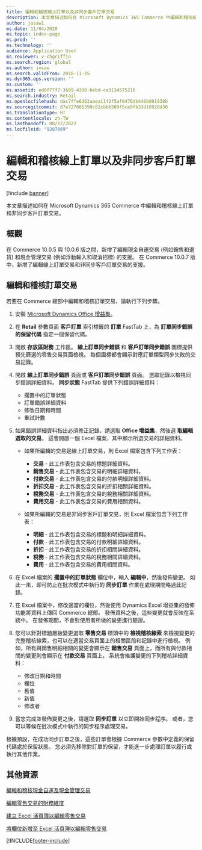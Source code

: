 ```yaml
---
title: 編輯和稽核線上訂單以及非同步客戶訂單交易
description: 本文章描述如何在 Microsoft Dynamics 365 Commerce 中編輯和稽核線上訂單和非同步客戶訂單交易。
author: josaw1
ms.date: 11/04/2020
ms.topic: index-page
ms.prod: ''
ms.technology: ''
audience: Application User
ms.reviewer: v-chgriffin
ms.search.region: global
ms.author: josaw
ms.search.validFrom: 2018-11-15
ms.dyn365.ops.version: ''
ms.custom: ''
ms.assetid: ed0f77f7-3609-4330-bebd-ca3134575216
ms.search.industry: Retail
ms.openlocfilehash: dac7ffe6d62aaea11f2f5af0476db446b091938b
ms.sourcegitcommit: 87e727005399c82cbb6509f5ce9fb33d18928d30
ms.translationtype: HT
ms.contentlocale: zh-TW
ms.lasthandoff: 08/12/2022
ms.locfileid: "9287669"
---
```

# <a name="edit-and-audit-online-order-and-asynchronous-customer-order-transactions"></a>編輯和稽核線上訂單以及非同步客戶訂單交易

[!include [banner](../includes/banner.md)]

本文章描述如何在 Microsoft Dynamics 365 Commerce 中編輯和稽核線上訂單和非同步客戶訂單交易。

## <a name="overview"></a>概觀

在 Commerce 10.0.5 與 10.0.6 版之間，新增了編輯現金自運交易 (例如銷售和退貨) 和現金管理交易 (例如浮動輸入和取消招標) 的支援。 在 Commerce 10.0.7 版中，新增了編輯線上訂單交易和非同步客戶訂單交易的支援。

## <a name="edit-and-audit-order-transactions"></a>編輯和稽核訂單交易

若要在 Commerce 總部中編輯和稽核訂單交易，請執行下列步驟。

1. 安裝 [Microsoft Dynamics Office 增益集](https://appsource.microsoft.com/product/office/WA104379629?tab=Overview)。
1. 在 **Retail** 參數頁面 **客戶訂單** 索引標籤的 **訂單** FastTab 上，為 **訂單同步錯誤的保留代碼** 指定一個保留代碼。
1. 開啟 **存放區財務** 工作區。 **線上訂單同步錯誤** 和 **客戶訂單同步錯誤** 圖標提供預先篩選的零售交易頁面檢視。 每個圖標都會顯示對應訂單類型同步失敗的交易記錄。
1. 開啟 **線上訂單同步錯誤** 頁面或 **客戶訂單同步錯誤** 頁面。 選取記錄以檢視同步錯誤詳細資料。 **同步狀態** FastTab 提供下列錯誤詳細資料：

    - 擱置中的訂單狀態
    - 訂單錯誤詳細資料
    - 修改日期和時間
    - 重試計數

1. 如果錯誤詳細資料指出必須修正記錄，請選取 **Office 增益集**，然後選 **取編輯選取的交易**。 這會開啟一個 Excel 檔案，其中顯示所選交易的詳細資料。

    - 如果所編輯的交易是線上訂單交易，則 Excel 檔案包含下列工作表：

        - **交易** - 此工作表包含交易的標題詳細資料。
        - **銷售交易** - 此工作表包含交易的明細詳細資料。
        - **付款交易** - 此工作表包含交易的付款明細詳細資料。
        - **折扣交易** - 此工作表包含交易的折扣相關詳細資料。
        - **稅務交易** - 此工作表包含交易的稅務相關詳細資料。
        - **費用交易** - 此工作表包含交易的費用相關資料。

    - 如果所編輯的交易是非同步客戶訂單交易，則 Excel 檔案包含下列工作表：

        - **明細** - 此工作表包含交易的標題和明細詳細資料。
        - **付款** - 此工作表包含交易的付款明細詳細資料。
        - **折扣** - 此工作表包含交易的折扣相關詳細資料。
        - **稅務** - 此工作表包含交易的稅務相關詳細資料。
        - **費用** - 此工作表包含交易的費用相關資料。

1. 在 Excel 檔案的 **擱置中的訂單狀態** 欄位中，輸入 **編輯中**，然後發佈變更。 如此一來，即可防止在批次模式中執行的 **同步訂單** 作業在處理期間略過此記錄。
1. 在 Excel 檔案中，修改適當的欄位，然後使用 Dynamics Excel 增益集的發佈功能將資料上傳回 Commerce 總部。 發佈資料之後，這些變更就會反映在系統中。 在發佈期間，不會對使用者所做的變更進行驗證。
1. 您可以針對標題層級變更選取 **零售交易** 標頭中的 **檢視稽核線索** 來檢視變更的完整稽核線索，也可以在適當交易頁面上的相關區段和記錄中進行檢視。 例如，所有與銷售明細相關的變更會顯示在 **銷售交易** 頁面上，而所有與付款相關的變更則會顯示在 **付款交易** 頁面上。 系統會維護變更的下列稽核詳細資料：

    - 修改日期和時間
    - 欄位
    - 舊值
    - 新值
    - 修改者

1. 當您完成並發佈變更之後，請選取 **同步訂單** 以立即開始同步程序。 或者，您可以等候在批次模式中執行的同步程序處理交易。

根據預設，在成功同步訂單之後，這些訂單會根據 Commerce 參數中定義的保留代碼處於保留狀態。 您必須先移除對訂單的保留，才能進一步處理訂單以履行或執行其他作業。

## <a name="additional-resources"></a>其他資源

[編輯和稽核現金自運及現金管理交易](edit-cash-trans.md)

[編輯零售交易的財務維度](edit-financial-dim.md)

[建立 Excel 活頁簿以編輯零售交易](create-excel-edit.md)

[將欄位新增至 Excel 活頁簿以編輯零售交易](add-fields-excel.md)


[!INCLUDE[footer-include](../includes/footer-banner.md)]
